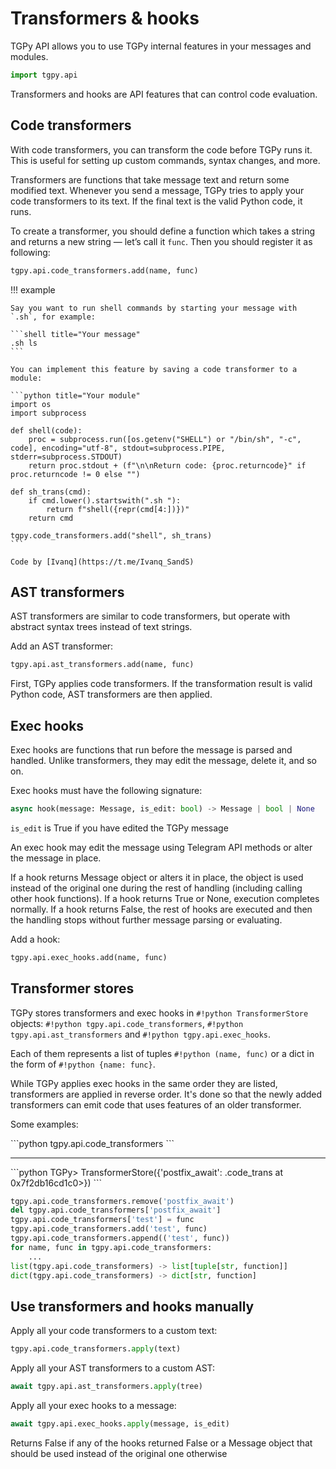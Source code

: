 # Transformers & hooks

TGPy API allows you to use TGPy internal features in your messages and modules.

```python
import tgpy.api
```

Transformers and hooks are API features that can control code evaluation.


## Code transformers

With code transformers, you can transform the code before TGPy runs it. This is useful for setting up custom commands, syntax changes, and more.

Transformers are functions that take message text and return some modified text. Whenever you send a message, TGPy tries to apply your code transformers to its text. If the final text is the valid Python code, it runs.

To create a transformer, you should define a function which takes a string and returns a new string — let’s call it `func`. Then you should register it as following:

```python
tgpy.api.code_transformers.add(name, func)
```

!!! example

    Say you want to run shell commands by starting your message with `.sh`, for example:

    ```shell title="Your message"
    .sh ls
    ```

    You can implement this feature by saving a code transformer to a module:

    ```python title="Your module"
    import os
    import subprocess
    
    def shell(code):
        proc = subprocess.run([os.getenv("SHELL") or "/bin/sh", "-c", code], encoding="utf-8", stdout=subprocess.PIPE, stderr=subprocess.STDOUT)
        return proc.stdout + (f"\n\nReturn code: {proc.returncode}" if proc.returncode != 0 else "")
    
    def sh_trans(cmd):
        if cmd.lower().startswith(".sh "):
            return f"shell({repr(cmd[4:])})"
        return cmd
    
    tgpy.code_transformers.add("shell", sh_trans)
    ```

    Code by [Ivanq](https://t.me/Ivanq_SandS)

## AST transformers

AST transformers are similar to code transformers, but operate with abstract syntax trees instead of text strings.

Add an AST transformer:

```python
tgpy.api.ast_transformers.add(name, func)
```

First, TGPy applies code transformers. If the transformation result is valid Python code, AST transformers are then applied.


## Exec hooks

Exec hooks are functions that run before the message is parsed and handled. Unlike transformers, they may edit
the message, delete it, and so on.

Exec hooks must have the following signature:

```python
async hook(message: Message, is_edit: bool) -> Message | bool | None
``` 

<p class="code-label"><code>is_edit</code> is True if you have edited the TGPy message</p>

An exec hook may edit the message using Telegram API methods or alter the message in place.

If a hook returns Message object or alters it in place, the object is used instead of the original one during the rest
of handling (including calling other hook functions). If a hook returns True or None, execution completes normally.
If a hook returns False, the rest of hooks are executed and then the handling stops without further message
parsing or evaluating.

Add a hook:

```python
tgpy.api.exec_hooks.add(name, func)
```


## Transformer stores

TGPy stores transformers and exec hooks in `#!python TransformerStore` objects: `#!python tgpy.api.code_transformers`, 
`#!python tgpy.api.ast_transformers` and `#!python tgpy.api.exec_hooks`.

Each of them represents a list of tuples `#!python (name, func)` or a dict in the form of `#!python {name: func}`.

While TGPy applies exec hooks in the same order they are listed, transformers are applied in reverse order.
It's done so that the newly added transformers can emit code that uses features of an older transformer.

Some examples:

<div class="tgpy-code-block">
```python
tgpy.api.code_transformers
```
<hr>
```python
TGPy> TransformerStore({'postfix_await': <function tmp.<locals>.code_trans at 0x7f2db16cd1c0>})
```
</div>

```python
tgpy.api.code_transformers.remove('postfix_await')
del tgpy.api.code_transformers['postfix_await']
tgpy.api.code_transformers['test'] = func
tgpy.api.code_transformers.add('test', func)
tgpy.api.code_transformers.append(('test', func))
for name, func in tgpy.api.code_transformers:
    ...
list(tgpy.api.code_transformers) -> list[tuple[str, function]]
dict(tgpy.api.code_transformers) -> dict[str, function]
```



## Use transformers and hooks manually

Apply all your code transformers to a custom text:

```python
tgpy.api.code_transformers.apply(text)
```

Apply all your AST transformers to a custom AST:

```python
await tgpy.api.ast_transformers.apply(tree)
```

Apply all your exec hooks to a message:

```python
await tgpy.api.exec_hooks.apply(message, is_edit)
```

<p class="code-label">Returns False if any of the hooks returned False or a Message object that should be used instead
of the original one otherwise</p>
